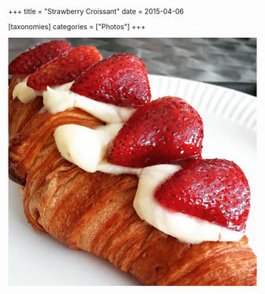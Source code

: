+++
title = "Strawberry Croissant"
date = 2015-04-06

[taxonomies]
categories = ["Photos"]
+++

![Strawberry Croissant](strawberry-croissant.jpeg)
